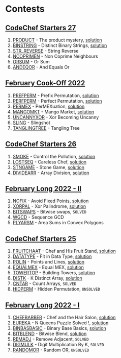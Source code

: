# Contests

## [CodeChef Starters 27](https://www.codechef.com/START27)
1. [PRODUCT](https://www.codechef.com/problems/PRODUCT) - The product mystery, [solution](./PRODUCT)
2. [BINSTRING](https://www.codechef.com/problems/BINSTRING) - Distinct Binary Strings, [solution](./BINSTRING)
3. [STR_REVERSE](https://www.codechef.com/problems/STR_REVERSE) - String Reverse
4. [NCOPRIMEN](https://www.codechef.com/problems/NCOPRIMEN) - Non Coprime Neighbours
5. [ORSUM](https://www.codechef.com/problems/ORSUM) - Or Sum
6. [ANDEQOR](https://www.codechef.com/problems/ANDEQOR) - And Equals Or

## [February Cook-Off 2022](https://www.codechef.com/COOK138)
1. [PREFPERM](https://www.codechef.com/problems/PREFPERM) - Prefix Permutation, [solution](./PREFPERM)
2. [PERFPERM](https://www.codechef.com/problems/PERFPERM) - Perfect Permutation, [solution](./PERFPERM)
3. [PERMEX](https://www.codechef.com/problems/PERMEX) - PerMEXuation, [solution](./PERMEX)
4. [MANGOMKT](https://www.codechef.com/problems/MANGOMKT) - Mango Market, [solution](./MANGOMKT)
5. [UNCANNYXOR](https://www.codechef.com/problems/UNCANNYXOR) - Xor Becoming Uncanny
6. [SLING](https://www.codechef.com/problems/SLING) - Slingshot
7. [TANGLINGTREE](https://www.codechef.com/problems/TANGLINGTREE) - Tangling Tree

## [CodeChef Starters 26](https://www.codechef.com/START26)
1. [SMOKE](https://www.codechef.com/problems/SMOKE) - Control the Pollution, [solution](./SMOKE)
2. [LOSTSEQ](https://www.codechef.com/problems/LOSTSEQ) - Careless Chef, [solution](./LOSTSEQ)
3. [STNGAME](https://www.codechef.com/problems/STNGAME) - Stone Game, [solution](./STNGAME)
4. [DIVIDEARR](https://www.codechef.com/problems/DIVIDEARR) - Array Division, [solution](./DIVIDEARR)

## [February Long 2022 - II](https://www.codechef.com/FEB222)
1. [NOFIX](https://www.codechef.com/problems/NOFIX) - Avoid Fixed Points, [solution](./NOFIX)
2. [XORPAL](https://www.codechef.com/problems/XORPAL) - Xor Palindrome, [solution](./XORPAL)
3. [BITSWAPS](https://www.codechef.com/problems/BITSWAPS) - Bitwise swaps, `SOLVED`
4. [WGCD](https://www.codechef.com/problems/WGCD) - Sequence GCD
5. [PLYARSM](https://www.codechef.com/problems/PLYARSM) - Area Sums in Convex Polygons

## [CodeChef Starters 25](https://www.codechef.com/START25)
1. [FRUITCHAAT](https://www.codechef.com/problems/FRUITCHAAT) - Chef and His Fruit Stand, [solution](./FRUITCHAAT)
2. [DATATYPE](https://www.codechef.com/problems/DATATYPE) - Fit in Data Type, [solution](./DATATYPE)
3. [POLIN](https://www.codechef.com/problems/POLIN) - Points and Lines, [solution](./POLIN)
4. [EQUALMEX](https://www.codechef.com/problems/EQUALMEX) - Equal MEX, [solution](./EQUALMEX)
5. [TOWERTOP](https://www.codechef.com/problems/TOWERTOP) - Building Towers, [solution](./TOWERTOP)
6. [DISTK](https://www.codechef.com/problems/DISTK) - K Distinct Array, [solution](./DISTK)
7. [CNTAR](https://www.codechef.com/problems/CNTAR) - Count Arrays, `SOLVED`
8. [HIDPERM](https://www.codechef.com/problems/HIDPERM) - Hidden Permutation, `UNSOLVED`

## [February Long 2022 - I](https://www.codechef.com/FEB221)
1. [CHEFBARBER](https://www.codechef.com/problems/CHEFBARBER) - Chef and the Hair Salon, [solution](./CHEFBARBER)
2. [EUREKA](https://www.codechef.com/problems/EUREKA) - N Queens Puzzle Solved !, [solution](./EUREKA)
3. [BINBASBASIC](https://www.codechef.com/problems/BINBASBASIC) - Binary Base Basics, [solution](./BINBASBASIC)
4. [BITBLEND](https://www.codechef.com/problems/BITBLEND) - Bitwise Blend, [solution](./BITBLEND)
5. [REMADJ](https://www.codechef.com/problems/REMADJ) - Remove Adjacent, `SOLVED`
6. [DIGMULK](https://www.codechef.com/problems/DIGMULK) - Digit Multiplication By K, `SOLVED`
7. [RANDOMOR](https://www.codechef.com/problems/RANDOMOR) - Random OR, `UNSOLVED`
